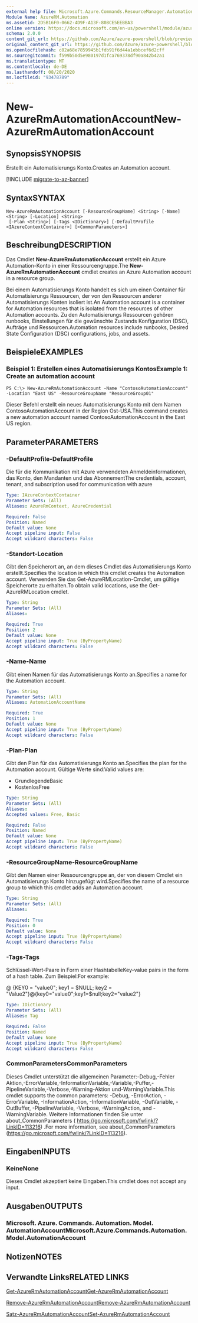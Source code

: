 ```yaml
---
external help file: Microsoft.Azure.Commands.ResourceManager.Automation.dll-Help.xml
Module Name: AzureRM.Automation
ms.assetid: 2D5B16F0-0662-4D9F-A13F-808CE5EEBBA3
online version: https://docs.microsoft.com/en-us/powershell/module/azurerm.automation/new-azurermautomationaccount
schema: 2.0.0
content_git_url: https://github.com/Azure/azure-powershell/blob/preview/src/ResourceManager/Automation/Commands.Automation/help/New-AzureRmAutomationAccount.md
original_content_git_url: https://github.com/Azure/azure-powershell/blob/preview/src/ResourceManager/Automation/Commands.Automation/help/New-AzureRmAutomationAccount.md
ms.openlocfilehash: c82a68e7859945b1fdb91f6d44a1ebbcef6d2cff
ms.sourcegitcommit: f599b50d5e980197d1fca769378df90a842b42a1
ms.translationtype: MT
ms.contentlocale: de-DE
ms.lasthandoff: 08/20/2020
ms.locfileid: "93478789"
---
```

# <span data-ttu-id="87ed6-101">New-AzureRmAutomationAccount</span><span class="sxs-lookup"><span data-stu-id="87ed6-101">New-AzureRmAutomationAccount</span></span>

## <span data-ttu-id="87ed6-102">Synopsis</span><span class="sxs-lookup"><span data-stu-id="87ed6-102">SYNOPSIS</span></span>
<span data-ttu-id="87ed6-103">Erstellt ein Automatisierungs Konto.</span><span class="sxs-lookup"><span data-stu-id="87ed6-103">Creates an Automation account.</span></span>

[!INCLUDE [migrate-to-az-banner](../../includes/migrate-to-az-banner.md)]

## <span data-ttu-id="87ed6-104">Syntax</span><span class="sxs-lookup"><span data-stu-id="87ed6-104">SYNTAX</span></span>

```
New-AzureRmAutomationAccount [-ResourceGroupName] <String> [-Name] <String> [-Location] <String>
 [-Plan <String>] [-Tags <IDictionary>] [-DefaultProfile <IAzureContextContainer>] [<CommonParameters>]
```

## <span data-ttu-id="87ed6-105">Beschreibung</span><span class="sxs-lookup"><span data-stu-id="87ed6-105">DESCRIPTION</span></span>
<span data-ttu-id="87ed6-106">Das Cmdlet **New-AzureRmAutomationAccount** erstellt ein Azure Automation-Konto in einer Ressourcengruppe.</span><span class="sxs-lookup"><span data-stu-id="87ed6-106">The **New-AzureRmAutomationAccount** cmdlet creates an Azure Automation account in a resource group.</span></span>

<span data-ttu-id="87ed6-107">Bei einem Automatisierungs Konto handelt es sich um einen Container für Automatisierungs Ressourcen, der von den Ressourcen anderer Automatisierungs Konten isoliert ist.</span><span class="sxs-lookup"><span data-stu-id="87ed6-107">An Automation account is a container for Automation resources that is isolated from the resources of other Automation accounts.</span></span> <span data-ttu-id="87ed6-108">Zu den Automatisierungs Ressourcen gehören runbooks, Einstellungen für die gewünschte Zustands Konfiguration (DSC), Aufträge und Ressourcen.</span><span class="sxs-lookup"><span data-stu-id="87ed6-108">Automation resources include runbooks, Desired State Configuration (DSC) configurations, jobs, and assets.</span></span>

## <span data-ttu-id="87ed6-109">Beispiele</span><span class="sxs-lookup"><span data-stu-id="87ed6-109">EXAMPLES</span></span>

### <span data-ttu-id="87ed6-110">Beispiel 1: Erstellen eines Automatisierungs Kontos</span><span class="sxs-lookup"><span data-stu-id="87ed6-110">Example 1: Create an automation account</span></span>
```
PS C:\> New-AzureRmAutomationAccount -Name "ContosoAutomationAccount" -Location "East US" -ResourceGroupName "ResourceGroup01"
```

<span data-ttu-id="87ed6-111">Dieser Befehl erstellt ein neues Automatisierungs Konto mit dem Namen ContosoAutomationAccount in der Region Ost-USA.</span><span class="sxs-lookup"><span data-stu-id="87ed6-111">This command creates a new automation account named ContosoAutomationAccount in the East US region.</span></span>

## <span data-ttu-id="87ed6-112">Parameter</span><span class="sxs-lookup"><span data-stu-id="87ed6-112">PARAMETERS</span></span>

### <span data-ttu-id="87ed6-113">-DefaultProfile</span><span class="sxs-lookup"><span data-stu-id="87ed6-113">-DefaultProfile</span></span>
<span data-ttu-id="87ed6-114">Die für die Kommunikation mit Azure verwendeten Anmeldeinformationen, das Konto, den Mandanten und das Abonnement</span><span class="sxs-lookup"><span data-stu-id="87ed6-114">The credentials, account, tenant, and subscription used for communication with azure</span></span>

```yaml
Type: IAzureContextContainer
Parameter Sets: (All)
Aliases: AzureRmContext, AzureCredential

Required: False
Position: Named
Default value: None
Accept pipeline input: False
Accept wildcard characters: False
```

### <span data-ttu-id="87ed6-115">-Standort</span><span class="sxs-lookup"><span data-stu-id="87ed6-115">-Location</span></span>
<span data-ttu-id="87ed6-116">Gibt den Speicherort an, an dem dieses Cmdlet das Automatisierungs Konto erstellt.</span><span class="sxs-lookup"><span data-stu-id="87ed6-116">Specifies the location in which this cmdlet creates the Automation account.</span></span>
<span data-ttu-id="87ed6-117">Verwenden Sie das Get-AzureRMLocation-Cmdlet, um gültige Speicherorte zu erhalten.</span><span class="sxs-lookup"><span data-stu-id="87ed6-117">To obtain valid locations, use the Get-AzureRMLocation cmdlet.</span></span>

```yaml
Type: String
Parameter Sets: (All)
Aliases: 

Required: True
Position: 2
Default value: None
Accept pipeline input: True (ByPropertyName)
Accept wildcard characters: False
```

### <span data-ttu-id="87ed6-118">-Name</span><span class="sxs-lookup"><span data-stu-id="87ed6-118">-Name</span></span>
<span data-ttu-id="87ed6-119">Gibt einen Namen für das Automatisierungs Konto an.</span><span class="sxs-lookup"><span data-stu-id="87ed6-119">Specifies a name for the Automation account.</span></span>

```yaml
Type: String
Parameter Sets: (All)
Aliases: AutomationAccountName

Required: True
Position: 1
Default value: None
Accept pipeline input: True (ByPropertyName)
Accept wildcard characters: False
```

### <span data-ttu-id="87ed6-120">-Plan</span><span class="sxs-lookup"><span data-stu-id="87ed6-120">-Plan</span></span>
<span data-ttu-id="87ed6-121">Gibt den Plan für das Automatisierungs Konto an.</span><span class="sxs-lookup"><span data-stu-id="87ed6-121">Specifies the plan for the Automation account.</span></span>
<span data-ttu-id="87ed6-122">Gültige Werte sind:</span><span class="sxs-lookup"><span data-stu-id="87ed6-122">Valid values are:</span></span>

- <span data-ttu-id="87ed6-123">Grundlegende</span><span class="sxs-lookup"><span data-stu-id="87ed6-123">Basic</span></span>
- <span data-ttu-id="87ed6-124">Kostenlos</span><span class="sxs-lookup"><span data-stu-id="87ed6-124">Free</span></span>

```yaml
Type: String
Parameter Sets: (All)
Aliases: 
Accepted values: Free, Basic

Required: False
Position: Named
Default value: None
Accept pipeline input: True (ByPropertyName)
Accept wildcard characters: False
```

### <span data-ttu-id="87ed6-125">-ResourceGroupName</span><span class="sxs-lookup"><span data-stu-id="87ed6-125">-ResourceGroupName</span></span>
<span data-ttu-id="87ed6-126">Gibt den Namen einer Ressourcengruppe an, der von diesem Cmdlet ein Automatisierungs Konto hinzugefügt wird.</span><span class="sxs-lookup"><span data-stu-id="87ed6-126">Specifies the name of a resource group to which this cmdlet adds an Automation account.</span></span>

```yaml
Type: String
Parameter Sets: (All)
Aliases: 

Required: True
Position: 0
Default value: None
Accept pipeline input: True (ByPropertyName)
Accept wildcard characters: False
```

### <span data-ttu-id="87ed6-127">-Tags</span><span class="sxs-lookup"><span data-stu-id="87ed6-127">-Tags</span></span>
<span data-ttu-id="87ed6-128">Schlüssel-Wert-Paare in Form einer Hashtabelle</span><span class="sxs-lookup"><span data-stu-id="87ed6-128">Key-value pairs in the form of a hash table.</span></span> <span data-ttu-id="87ed6-129">Zum Beispiel:</span><span class="sxs-lookup"><span data-stu-id="87ed6-129">For example:</span></span>

<span data-ttu-id="87ed6-130">@ {KEY0 = "value0"; key1 = $NULL; key2 = "Value2"}</span><span class="sxs-lookup"><span data-stu-id="87ed6-130">@{key0="value0";key1=$null;key2="value2"}</span></span>

```yaml
Type: IDictionary
Parameter Sets: (All)
Aliases: Tag

Required: False
Position: Named
Default value: None
Accept pipeline input: True (ByPropertyName)
Accept wildcard characters: False
```

### <span data-ttu-id="87ed6-131">CommonParameters</span><span class="sxs-lookup"><span data-stu-id="87ed6-131">CommonParameters</span></span>
<span data-ttu-id="87ed6-132">Dieses Cmdlet unterstützt die allgemeinen Parameter:-Debug,-Fehler Aktion,-ErrorVariable,-InformationVariable,-Variable,-Puffer,-PipelineVariable,-Verbose,-Warning-Aktion und-WarningVariable.</span><span class="sxs-lookup"><span data-stu-id="87ed6-132">This cmdlet supports the common parameters: -Debug, -ErrorAction, -ErrorVariable, -InformationAction, -InformationVariable, -OutVariable, -OutBuffer, -PipelineVariable, -Verbose, -WarningAction, and -WarningVariable.</span></span> <span data-ttu-id="87ed6-133">Weitere Informationen finden Sie unter about_CommonParameters ( https://go.microsoft.com/fwlink/?LinkID=113216) .</span><span class="sxs-lookup"><span data-stu-id="87ed6-133">For more information, see about_CommonParameters (https://go.microsoft.com/fwlink/?LinkID=113216).</span></span>

## <span data-ttu-id="87ed6-134">Eingaben</span><span class="sxs-lookup"><span data-stu-id="87ed6-134">INPUTS</span></span>

### <span data-ttu-id="87ed6-135">Keine</span><span class="sxs-lookup"><span data-stu-id="87ed6-135">None</span></span>
<span data-ttu-id="87ed6-136">Dieses Cmdlet akzeptiert keine Eingaben.</span><span class="sxs-lookup"><span data-stu-id="87ed6-136">This cmdlet does not accept any input.</span></span>

## <span data-ttu-id="87ed6-137">Ausgaben</span><span class="sxs-lookup"><span data-stu-id="87ed6-137">OUTPUTS</span></span>

### <span data-ttu-id="87ed6-138">Microsoft. Azure. Commands. Automation. Model. AutomationAccount</span><span class="sxs-lookup"><span data-stu-id="87ed6-138">Microsoft.Azure.Commands.Automation.Model.AutomationAccount</span></span>

## <span data-ttu-id="87ed6-139">Notizen</span><span class="sxs-lookup"><span data-stu-id="87ed6-139">NOTES</span></span>

## <span data-ttu-id="87ed6-140">Verwandte Links</span><span class="sxs-lookup"><span data-stu-id="87ed6-140">RELATED LINKS</span></span>

[<span data-ttu-id="87ed6-141">Get-AzureRmAutomationAccount</span><span class="sxs-lookup"><span data-stu-id="87ed6-141">Get-AzureRmAutomationAccount</span></span>](./Get-AzureRmAutomationAccount.md)

[<span data-ttu-id="87ed6-142">Remove-AzureRmAutomationAccount</span><span class="sxs-lookup"><span data-stu-id="87ed6-142">Remove-AzureRmAutomationAccount</span></span>](./Remove-AzureRmAutomationAccount.md)

[<span data-ttu-id="87ed6-143">Satz-AzureRmAutomationAccount</span><span class="sxs-lookup"><span data-stu-id="87ed6-143">Set-AzureRmAutomationAccount</span></span>](./Set-AzureRmAutomationAccount.md)
